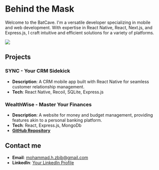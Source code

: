# Behind the Mask

Welcome to the BatCave. I'm a versatile developer specializing in mobile and web development. With expertise in React Native, React, Next.js, and Express.js, I craft intuitive and efficient solutions for a variety of platforms. 

<p align="flex-start" >
  <a href="https://skillicons.dev">
    <img src="https://skillicons.dev/icons?i=react,js,html,css,nodejs&perline=5" />
   </a>
</p>


## Projects

### SYNC - Your CRM Sidekick

- **Description**: A CRM mobile app built with React Native for seamless customer relationship management.
- **Tech**: React Native, Recoil, SQLite, Express.js

 
### WealthWise - Master Your Finances

- **Description**: A website for money and budget management, providing features akin to a personal banking platform.
- **Tech**: React, Express.js, MongoDb
- **[GitHub Repository](https://github.com/mhmd-zbib/wealthwise-frontend)**

 
## Contact me
- **Email**: mohammad.h.zbib@gmail.com
- **LinkedIn**: [Your LinkedIn Profile](link)

 
 
